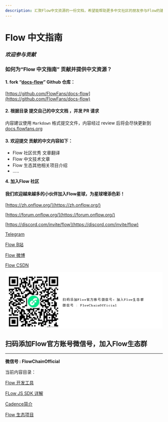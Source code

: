 ```yaml
---
description: 汇聚Flow中文资源的一份文档，希望能帮助更多中文社区的朋友参与Flow的建设！
---
```


# Flow 中文指南

### _欢迎参与贡献_



### 如何为“Flow 中文指南” 贡献并提供中文资源？



#### 1. fork “[docs-flow](https://github.com/FlowFans/docs-flow)” Github 仓库： 

[https://github.com/FlowFans/docs-flow](https://github.com/FlowFans/docs-flow)
 

####  2. 根据目录 提交自己的中文文档 ，并发 PR 请求

内容建议使用 `Markdown`  格式提交文件，内容经过 review 后将会尽快更新到[ docs.flowfans.org](https://docs.flowfans.org)

  

#### 3. 欢迎提交 贡献的中文内容如下：

* Flow 社区优秀 文章翻译
* Flow 中文技术文章
* Flow 生态其他相关项目介绍
* ..... 

**4.  加入Flow 社区**

#### 我们欢迎越来越多的小伙伴加入Flow星球，为星球增添色彩！

[https://zh.onflow.org/](https://zh.onflow.org/)

[https://forum.onflow.org/](https://forum.onflow.org/)

[https://discord.com/invite/flow](https://discord.com/invite/flow)

[Telegram](https://t.me/flow\_zh)

[Flow B站](https://space.bilibili.com/1002168058)

[Flow 微博](https://weibo.com/7610419699)

[Flow CSDN](https://blog.csdn.net/weixin\_57551966?spm=1010.2135.3001.5343)

![](.gitbook/assets/image.png)

## **扫码添加Flow官方账号微信号，加入Flow生态群**

 ****

**微信号 : FlowChainOfficial**

当前内容目录： 

[Flow 开发工具](https://docs.flowfans.org/flow-blockchain/flow-kai-fa-gong-ju)

[FLow JS SDK 详解](https://docs.flowfans.org/sdk/flow-js-sdk-xiang-jie)

[Cadence简介](https://docs.flowfans.org/cadence/flow-kai-fa-gong-ju-jian-jie)

[Flow 生态项目](https://docs.flowfans.org/project/she-qu-can-kao-zi-yuan)





